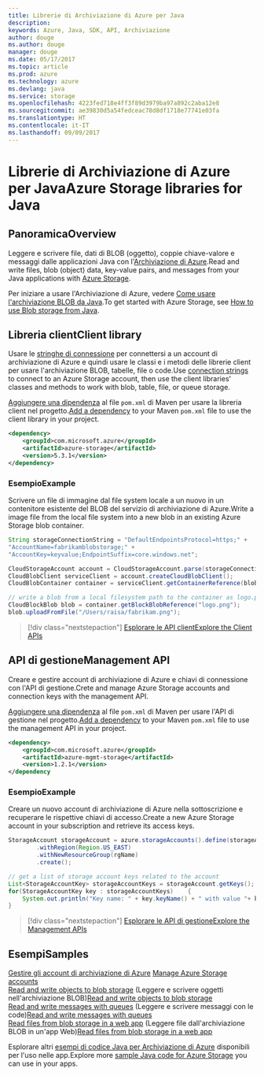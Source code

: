 ```yaml
---
title: Librerie di Archiviazione di Azure per Java
description: 
keywords: Azure, Java, SDK, API, Archiviazione
author: douge
ms.author: douge
manager: douge
ms.date: 05/17/2017
ms.topic: article
ms.prod: azure
ms.technology: azure
ms.devlang: java
ms.service: storage
ms.openlocfilehash: 4223fed718e4ff3f89d3979ba97a892c2aba12e8
ms.sourcegitcommit: ae39830d5a54fedceac78d8df1718e77741e03fa
ms.translationtype: HT
ms.contentlocale: it-IT
ms.lasthandoff: 09/09/2017
---
```

# <a name="azure-storage-libraries-for-java"></a><span data-ttu-id="9e61a-103">Librerie di Archiviazione di Azure per Java</span><span class="sxs-lookup"><span data-stu-id="9e61a-103">Azure Storage libraries for Java</span></span>

## <a name="overview"></a><span data-ttu-id="9e61a-104">Panoramica</span><span class="sxs-lookup"><span data-stu-id="9e61a-104">Overview</span></span>

<span data-ttu-id="9e61a-105">Leggere e scrivere file, dati di BLOB (oggetto), coppie chiave-valore e messaggi dalle applicazioni Java con l'[Archiviazione di Azure](/azure/storage/storage-introduction).</span><span class="sxs-lookup"><span data-stu-id="9e61a-105">Read and write files, blob (object) data, key-value pairs, and messages from your Java applications with [Azure Storage](/azure/storage/storage-introduction).</span></span>

<span data-ttu-id="9e61a-106">Per iniziare a usare l'Archiviazione di Azure, vedere [Come usare l'archiviazione BLOB da Java](/azure/storage/storage-java-how-to-use-blob-storage).</span><span class="sxs-lookup"><span data-stu-id="9e61a-106">To get started with Azure Storage, see [How to use Blob storage from Java](/azure/storage/storage-java-how-to-use-blob-storage).</span></span>

## <a name="client-library"></a><span data-ttu-id="9e61a-107">Libreria client</span><span class="sxs-lookup"><span data-stu-id="9e61a-107">Client library</span></span>

<span data-ttu-id="9e61a-108">Usare le [stringhe di connessione](/azure/storage/storage-create-storage-account#manage-your-storage-account) per connettersi a un account di archiviazione di Azure e quindi usare le classi e i metodi delle librerie client per usare l'archiviazione BLOB, tabelle, file o code.</span><span class="sxs-lookup"><span data-stu-id="9e61a-108">Use [connection strings](/azure/storage/storage-create-storage-account#manage-your-storage-account) to connect to an Azure Storage account, then use the client libraries' classes and methods to work with blob, table, file, or queue storage.</span></span> 

<span data-ttu-id="9e61a-109">[Aggiungere una dipendenza](https://maven.apache.org/guides/getting-started/index.html#How_do_I_use_external_dependencies) al file `pom.xml` di Maven per usare la libreria client nel progetto.</span><span class="sxs-lookup"><span data-stu-id="9e61a-109">[Add a dependency](https://maven.apache.org/guides/getting-started/index.html#How_do_I_use_external_dependencies) to your Maven `pom.xml` file to use the client library in your project.</span></span>   

```XML
<dependency>
    <groupId>com.microsoft.azure</groupId>
    <artifactId>azure-storage</artifactId>
    <version>5.3.1</version>
</dependency>
```   

### <a name="example"></a><span data-ttu-id="9e61a-110">Esempio</span><span class="sxs-lookup"><span data-stu-id="9e61a-110">Example</span></span>

<span data-ttu-id="9e61a-111">Scrivere un file di immagine dal file system locale a un nuovo in un contenitore esistente del BLOB del servizio di archiviazione di Azure.</span><span class="sxs-lookup"><span data-stu-id="9e61a-111">Write a image file from the local file system into a new blob in an existing Azure Storage blob container.</span></span>


```java
String storageConnectionString = "DefaultEndpointsProtocol=https;" + 
"AccountName=fabrikamblobstorage;" + 
"AccountKey=keyvalue;EndpointSuffix=core.windows.net";

CloudStorageAccount account = CloudStorageAccount.parse(storageConnectionString);
CloudBlobClient serviceClient = account.createCloudBlobClient();
CloudBlobContainer container = serviceClient.getContainerReference(blobContainer);

// write a blob from a local filesystem path to the container as logo.png
CloudBlockBlob blob = container.getBlockBlobReference("logo.png");
blob.uploadFromFile("/Users/raisa/fabrikam.png");
```

> [!div class="nextstepaction"]
> [<span data-ttu-id="9e61a-112">Esplorare le API client</span><span class="sxs-lookup"><span data-stu-id="9e61a-112">Explore the Client APIs</span></span>](/java/api/overview/azure/storage/clientlibrary)

## <a name="management-api"></a><span data-ttu-id="9e61a-113">API di gestione</span><span class="sxs-lookup"><span data-stu-id="9e61a-113">Management API</span></span>

<span data-ttu-id="9e61a-114">Creare e gestire account di archiviazione di Azure e chiavi di connessione con l'API di gestione.</span><span class="sxs-lookup"><span data-stu-id="9e61a-114">Crete and manage Azure Storage accounts and connection keys with the management API.</span></span>

<span data-ttu-id="9e61a-115">[Aggiungere una dipendenza](https://maven.apache.org/guides/getting-started/index.html#How_do_I_use_external_dependencies) al file `pom.xml` di Maven per usare l'API di gestione nel progetto.</span><span class="sxs-lookup"><span data-stu-id="9e61a-115">[Add a dependency](https://maven.apache.org/guides/getting-started/index.html#How_do_I_use_external_dependencies) to your Maven `pom.xml` file to use the management API in your project.</span></span>  

```XML
<dependency>
    <groupId>com.microsoft.azure</groupId>
    <artifactId>azure-mgmt-storage</artifactId>
    <version>1.2.1</version>
</dependency
```   

### <a name="example"></a><span data-ttu-id="9e61a-116">Esempio</span><span class="sxs-lookup"><span data-stu-id="9e61a-116">Example</span></span>

<span data-ttu-id="9e61a-117">Creare un nuovo account di archiviazione di Azure nella sottoscrizione e recuperare le rispettive chiavi di accesso.</span><span class="sxs-lookup"><span data-stu-id="9e61a-117">Create a new Azure Storage account in your subscription and retrieve its access keys.</span></span>

```java
StorageAccount storageAccount = azure.storageAccounts().define(storageAccountName)
        .withRegion(Region.US_EAST)
        .withNewResourceGroup(rgName)
        .create();

// get a list of storage account keys related to the account
List<StorageAccountKey> storageAccountKeys = storageAccount.getKeys();
for(StorageAccountKey key : storageAccountKeys)    {
    System.out.println("Key name: " + key.keyName() + " with value "+ key.value());
}
```

> [!div class="nextstepaction"]
> [<span data-ttu-id="9e61a-118">Esplorare le API di gestione</span><span class="sxs-lookup"><span data-stu-id="9e61a-118">Explore the Management APIs</span></span>](/java/api/overview/azure/storage/managementapi)


## <a name="samples"></a><span data-ttu-id="9e61a-119">Esempi</span><span class="sxs-lookup"><span data-stu-id="9e61a-119">Samples</span></span>

<span data-ttu-id="9e61a-120">[Gestire gli account di archiviazione di Azure](../docs-ref-conceptual/java-sdk-manage-storage-accounts.md)  </span><span class="sxs-lookup"><span data-stu-id="9e61a-120">[Manage Azure Storage accounts](../docs-ref-conceptual/java-sdk-manage-storage-accounts.md)  </span></span>  
<span data-ttu-id="9e61a-121">[Read and write objects to blob storage](https://github.com/Azure-Samples/storage-blob-java-getting-started)  (Leggere e scrivere oggetti nell'archiviazione BLOB)</span><span class="sxs-lookup"><span data-stu-id="9e61a-121">[Read and write objects to blob storage](https://github.com/Azure-Samples/storage-blob-java-getting-started) </span></span>  
<span data-ttu-id="9e61a-122">[Read and write messages with queues](https://github.com/Azure-Samples/storage-queue-java-getting-started)  (Leggere e scrivere messaggi con le code)</span><span class="sxs-lookup"><span data-stu-id="9e61a-122">[Read and write messages with queues](https://github.com/Azure-Samples/storage-queue-java-getting-started) </span></span>  
<span data-ttu-id="9e61a-123">[Read files from blob storage in a web app](https://github.com/Azure-Samples/app-service-java-manage-storage-connections-for-web-apps-on-linux) (Leggere file dall'archiviazione BLOB in un'app Web)</span><span class="sxs-lookup"><span data-stu-id="9e61a-123">[Read files from blob storage in a web app](https://github.com/Azure-Samples/app-service-java-manage-storage-connections-for-web-apps-on-linux)</span></span>

<span data-ttu-id="9e61a-124">Esplorare altri [esempi di codice Java per Archiviazione di Azure](https://azure.microsoft.com/resources/samples/?platform=java&term=storage) disponibili per l'uso nelle app.</span><span class="sxs-lookup"><span data-stu-id="9e61a-124">Explore more [sample Java code for Azure Storage](https://azure.microsoft.com/resources/samples/?platform=java&term=storage) you can use in your apps.</span></span>